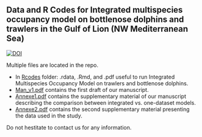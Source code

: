 ## Data and R Codes for Integrated multispecies occupancy model on bottlenose dolphins and trawlers in the Gulf of Lion (NW Mediterranean Sea)



[![DOI](https://zenodo.org/badge/490309340.svg)](https://zenodo.org/badge/latestdoi/490309340)


Multiple files are located in the repo. 

  * In [Rcodes](/Rcodes) folder: .rdata, .Rmd, and .pdf useful to run Integrated Multispecies Occupancy Model on trawlers and bottlenose dolphins.
  * [Man_v1.pdf](Man_v1.pdf) contains the first draft of our manuscript.
  * [Annexe1.pdf](Annexe1.pdf) contains the supplementary material of our manuscript describing the comparison between integrated vs. one-dataset models.
  * [Annexe2.pdf](Annexe2.pdf) contains the second supplementary material presenting the data used in the study.
  
Do not hestitate to contact us for any information.

